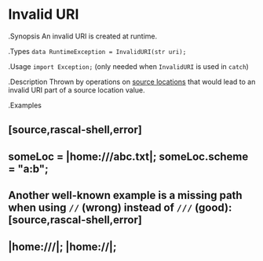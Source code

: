 # Invalid URI

.Synopsis
An invalid URI is created at runtime.

.Types
`data RuntimeException = InvalidURI(str uri);`
       
.Usage
`import Exception;` (only needed when `InvalidURI` is used in `catch`)

.Description
Thrown by operations on [source locations]((Rascal:Values-Location)) that would 
lead to an invalid URI part of a source location value.

.Examples

[source,rascal-shell,error]
----
someLoc = |home:///abc.txt|;
someLoc.scheme = "a:b";
----

Another well-known example is a missing path when using `//` (wrong) instead of `///` (good):
[source,rascal-shell,error]
----
|home:///|;
|home://|;
----
